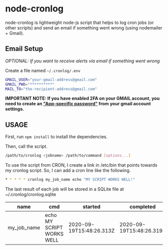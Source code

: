 # node-cronlog

node-cronlog is lightweight node-js script that helps to log cron jobs (or other scripts) and send an email if something went wrong (using nodemailer + Gmail).

## Email Setup

*OPTIONAL: If you want to receive alerts via email if something went wrong*

Create a file named `~/.cronlog/.env`
```bash ~/.cronlog/.env
GMAIL_USER="your-gmail-address@gmail.com"
GMAIL_PWD="**********"
MAIL_TO="the-recipient-address@gmail.com"
```

**IMPORTANT NOTE: If you have enabled 2FA on your GMAIL account, you need to create an ["App-specific password"](https://www.google.com/url?sa=t&rct=j&q=&esrc=s&source=web&cd=&cad=rja&uact=8&ved=2ahUKEwjCzsLKw_XrAhVL5uAKHeN2DBMQFjAAegQIAxAB&url=https%3A%2F%2Fsupport.google.com%2Faccounts%2Fanswer%2F185833%3Fhl%3Den&usg=AOvVaw2qwXmKRTjsa0k-q38HqJIX) from your gmail account settings.**

## USAGE

First, run `npm install` to install the dependencies.

Then, call the script.
```bash
/path/to/cronlog <jobname> /path/to/command [options...] 
```

To use the script from CRON, I create a link in /etc/bin that points towards my cronlog script. So, I can add a cron line like the following.

```bash
* * * * * cronlog my_job_name echo "MY SCRIPT WORKS WELL!"
```

The last result of each job will be stored in a SQLite file at ~/.cronlog/cronlog.sqlite

|name       |cmd                 |started                 |completed               |duration  |output                   |status    
|---------- |--------------------|------------------------|------------------------|----------|-------------------------|----------
|my_job_name|echo MY SCRIPT WORKS WELL|2020-09-19T15:48:26.313Z|2020-09-19T15:48:26.319Z|0.006|MY SCRIPT WORKS WELL     |0
